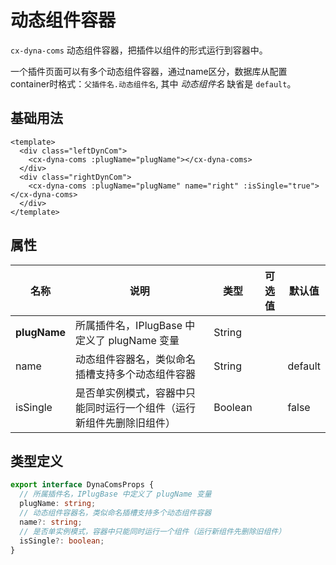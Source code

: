 # 动态组件容器

`cx-dyna-coms` 动态组件容器，把插件以组件的形式运行到容器中。

一个插件页面可以有多个动态组件容器，通过name区分，数据库从配置container时格式：`父插件名.动态组件名`, 其中 _动态组件名_ 缺省是 `default`。

## 基础用法

```vue
<template>
  <div class="leftDynCom">
    <cx-dyna-coms :plugName="plugName"></cx-dyna-coms>
  </div>
  <div class="rightDynCom">
    <cx-dyna-coms :plugName="plugName" name="right" :isSingle="true"></cx-dyna-coms>
  </div>
</template>
```

## 属性

| 名称 | 说明 | 类型 | 可选值 | 默认值 |
| ----- | ----- | ----- | ----- | ----- |
| **plugName** | 所属插件名，IPlugBase 中定义了 plugName 变量 | String | | |
| name | 动态组件容器名，类似命名插槽支持多个动态组件容器 | String | | default |
| isSingle | 是否单实例模式，容器中只能同时运行一个组件（运行新组件先删除旧组件） | Boolean | | false |

## 类型定义

```ts
export interface DynaComsProps {
  // 所属插件名，IPlugBase 中定义了 plugName 变量
  plugName: string;
  // 动态组件容器名，类似命名插槽支持多个动态组件容器
  name?: string;
  // 是否单实例模式，容器中只能同时运行一个组件（运行新组件先删除旧组件）
  isSingle?: boolean;
}
``` 